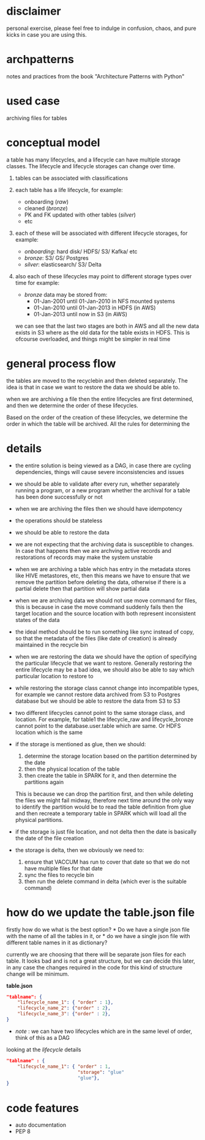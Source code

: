 # disclaimer
personal exercise, please feel free to indulge in confusion, chaos, and pure kicks in case you are using this.

# archpatterns
notes and practices from the book "Architecture Patterns with Python"


# used case
archiving files for tables 


# conceptual model

a table has many lifecycles, and a lifecycle can have multiple storage classes. The lifecycle and lifecycle storages can change over time. 

1. tables can be associated with classifications 
2. each table has a life lifecycle, for example:
    * onboarding (_raw_)
    * cleaned (_bronze_)
    * PK and FK updated with other tables (_silver_)
    * etc
3. each of these will be associated with different lifecycle storages, for example:
    * _onboarding_: hard disk/ HDFS/ S3/ Kafka/ etc
    * _bronze_: S3/ GS/ Postgres
    * _silver_: elasticsearch/ S3/ Delta
4. also each of these lifecycles may point to different storage types over time for example:
    * _bronze_ data may be stored from:
        * 01-Jan-2001 until 01-Jan-2010 in NFS mounted systems
        * 01-Jan-2010 until 01-Jan-2013 in HDFS (in AWS) 
        * 01-Jan-2013 until now in S3 (in AWS)
    
    we can see that the last two stages are both in AWS and all the new data exists in S3 where as the old data for the table exists in HDFS. This is ofcourse overloaded, and things might be simpler in real time
 
 # general process flow
 the tables are moved to the recyclebin and then deleted separately. The idea is that in case we want to restore the data we should be able to.
 
 when we are archiving a file then the entire lifecycles are first determined, and then we determine the order of these lifecycles. 
 
 Based on the order of the creation of these lifecycles, we determine the order in which the table will be archived. All the rules for determining the   
 
# details 
* the entire solution is being viewed as a DAG, in case there are cycling dependencies, things will cause severe inconsistencies and issues
* we should be able to validate after every run, whether separately running a program, or a new program whether the archival for a table has been done successfully or not
* when we are archiving the files then we should have idempotency
* the operations should be stateless 
* we should be able to restore the data 
* we are not expecting that the archiving data is susceptible to changes. In case that happens then we are archving active records and restorations of records may make the system unstable
* when we are archiving a table which has entry in the metadata stores like HIVE metastores, etc, then this means we have to ensure that we remove the partition before deleting the data, otherwise if there is a partial delete then that partition will show partial data
* when we are archiving data we should not use move command for files, this is because in case the move command suddenly fails then the target location and the source location with both represent inconsistent states of the data 
* the ideal method should be to run something like sync instead of copy, so that the metadata of the files (like date of creation) is already maintained in the recycle bin
* when we are restoring the data we should have the option of specifying the particular lifecycle that we want to restore. Generally restoring the entire lifecycle may be a bad idea, we should also be able to say which particular location to restore to
* while restoring the storage class cannot change into incompatible types, for example we cannot restore data archived from S3 to Postgres database but we should be able to restore the data from S3 to S3  
* two different lifecycles cannot point to the same storage class, and location. For example, for table1 the lifecycle_raw and lifecycle_bronze cannot point to the database.user.table which are same. Or HDFS location which is the same
* if the storage is mentioned as glue, then we should:
    1. determine the storage location based on the partition determined by the date
    2. then the physical location of the table
    3. then create the table in SPARK for it, and then determine the partitions again
   
   This is because we can drop the partition first, and then while deleting the files we might fail midway, therefore next time around the only way to identify the partition would be to read the table definition from glue and then recreate a temporary table in SPARK which will load all the physical partitions.
* if the storage is just file location, and not delta then the date is basically the date of the file creation
* the storage is delta, then we obviously we need to:
    1. ensure that VACCUM has run to cover that date so that we do not have multiple files for that date
    2. sync the files to recycle bin
    3. then run the delete command in delta (which ever is the suitable command)



# how do we update the table.json file
firstly how do we what is the best option? 
    * Do we have a single json file with the name of all the tables in it, or 
    * do we have a single json file with different table names in it as dictionary?

currently we are choosing that there will be separate json files for each table. It looks bad and is not a great structure, but we can decide this later, in any case the changes required in the code for this kind of structure change will be minimum.


__table.json__
```json
"tablname": {
    "lifecycle_name_1": { "order" : 1},
    "lifecycle_name_2": {"order" : 2},
    "lifecycle_name_3": {"order" : 2},
}
```
* _note_ : we can have two lifecycles which are in the same level of order, think of this as a DAG 
    

looking at  the _lifecycle_ details
```json
"tablname" : {
    "lifecycle_name_1": { "order" : 1,
                          "storage": "glue"
                          "glue"},
}
```

# code features 
* auto documentation
* PEP 8 